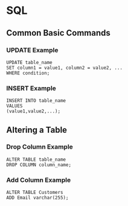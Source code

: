 # SQL

## Common Basic Commands

### UPDATE Example

```
UPDATE table_name
SET column1 = value1, column2 = value2, ...
WHERE condition;
```

### INSERT Example

```
INSERT INTO table_name
VALUES
(value1,value2,...);
```

## Altering a Table

### Drop Column Example

```
ALTER TABLE table_name
DROP COLUMN column_name;
```

### Add Column Example

```
ALTER TABLE Customers
ADD Email varchar(255);
```
